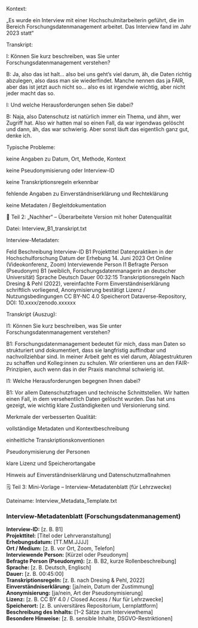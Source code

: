 Kontext:

„Es wurde ein Interview mit einer Hochschulmitarbeiterin geführt, die im Bereich Forschungsdatenmanagement arbeitet. Das Interview fand im Jahr 2023 statt“

Transkript:

I: Können Sie kurz beschreiben, was Sie unter Forschungsdatenmanagement verstehen?

B: Ja, also das ist halt… also bei uns geht’s viel darum, äh, die Daten richtig abzulegen, also dass man sie wiederfindet. Manche nennen das ja FAIR, aber das ist jetzt auch nicht so… also es ist irgendwie wichtig, aber nicht jeder macht das so.

I: Und welche Herausforderungen sehen Sie dabei?

B: Naja, also Datenschutz ist natürlich immer ein Thema, und ähm, wer Zugriff hat. Also wir hatten mal so einen Fall, da war irgendwas gelöscht und dann, äh, das war schwierig. Aber sonst läuft das eigentlich ganz gut, denke ich.


Typische Probleme:

keine Angaben zu Datum, Ort, Methode, Kontext

keine Pseudonymisierung oder Interview-ID

keine Transkriptionsregeln erkennbar

fehlende Angaben zu Einverständniserklärung und Rechteklärung

keine Metadaten / Begleitdokumentation



🌱 Teil 2: „Nachher“ – Überarbeitete Version mit hoher Datenqualität

Datei: Interview_B1_transkript.txt

Interview-Metadaten:

Feld	Beschreibung
Interview-ID	B1
Projekttitel	Datenpraktiken in der Hochschulforschung
Datum der Erhebung	14. Juni 2023
Ort	Online (Videokonferenz, Zoom)
Interviewende Person	I1
Befragte Person (Pseudonym)	B1 (weiblich, Forschungsdatenmanagerin an deutscher Universität)
Sprache	Deutsch
Dauer	00:32:15
Transkriptionsregeln	Nach Dresing & Pehl (2022), vereinfachte Form
Einverständniserklärung	schriftlich vorliegend, Anonymisierung bestätigt
Lizenz / Nutzungsbedingungen	CC BY-NC 4.0
Speicherort	Dataverse-Repository, DOI: 10.xxxx/zenodo.xxxxxx

Transkript (Auszug):

I1: Können Sie kurz beschreiben, was Sie unter Forschungsdatenmanagement verstehen?

B1: Forschungsdatenmanagement bedeutet für mich, dass man Daten so strukturiert und dokumentiert, dass sie langfristig auffindbar und nachvollziehbar sind. In meiner Arbeit geht es viel darum, Ablagestrukturen zu schaffen und Kolleg:innen zu schulen. Wir orientieren uns an den FAIR-Prinzipien, auch wenn das in der Praxis manchmal schwierig ist.

I1: Welche Herausforderungen begegnen Ihnen dabei?

B1: Vor allem Datenschutzfragen und technische Schnittstellen. Wir hatten einen Fall, in dem versehentlich Daten gelöscht wurden. Das hat uns gezeigt, wie wichtig klare Zuständigkeiten und Versionierung sind.


Merkmale der verbesserten Qualität:

vollständige Metadaten und Kontextbeschreibung

einheitliche Transkriptionskonventionen

Pseudonymisierung der Personen

klare Lizenz und Speicherortangabe

Hinweis auf Einverständniserklärung und Datenschutzmaßnahmen


🗒️ Teil 3: Mini-Vorlage – Interview-Metadatenblatt (für Lehrzwecke)

Dateiname: Interview_Metadata_Template.txt

### Interview-Metadatenblatt (Forschungsdatenmanagement)

**Interview-ID:** [z. B. B1]  
**Projekttitel:** [Titel oder Lehrveranstaltung]  
**Erhebungsdatum:** [TT.MM.JJJJ]  
**Ort / Medium:** [z. B. vor Ort, Zoom, Telefon]  
**Interviewende Person:** [Kürzel oder Pseudonym]  
**Befragte Person (Pseudonym):** [z. B. B2, kurze Rollenbeschreibung]  
**Sprache:** [z. B. Deutsch, Englisch]  
**Dauer:** [z. B. 00:45:00]  
**Transkriptionsregeln:** [z. B. nach Dresing & Pehl, 2022]  
**Einverständniserklärung:** [ja/nein, Datum der Zustimmung]  
**Anonymisierung:** [ja/nein, Art der Pseudonymisierung]  
**Lizenz:** [z. B. CC BY 4.0 / Closed Access / Nur für Lehrzwecke]  
**Speicherort:** [z. B. universitäres Repositorium, Lernplattform]  
**Beschreibung des Inhalts:** [1–2 Sätze zum Interviewthema]  
**Besondere Hinweise:** [z. B. sensible Inhalte, DSGVO-Restriktionen]